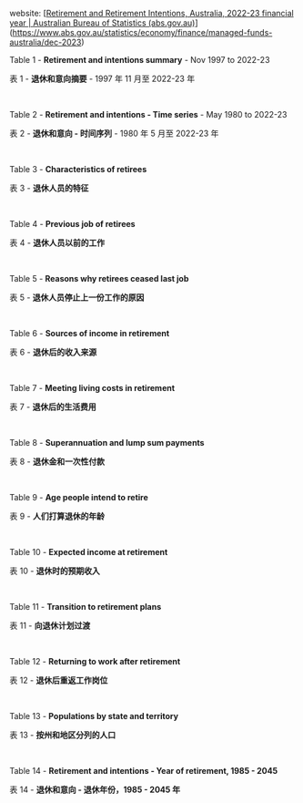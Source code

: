website:
[[Retirement and Retirement Intentions, Australia, 2022-23 financial year | Australian Bureau of Statistics (abs.gov.au)](https://www.abs.gov.au/statistics/labour/employment-and-unemployment/retirement-and-retirement-intentions-australia/latest-release)](https://www.abs.gov.au/statistics/economy/finance/managed-funds-australia/dec-2023)

Table 1 - **Retirement and intentions summary** - Nov 1997 to 2022-23

表 1 - **退休和意向摘要** - 1997 年 11 月至 2022-23 年

&nbsp;

Table 2 - **Retirement and intentions - Time series** - May 1980 to 2022-23

表 2 - **退休和意向 - 时间序列** - 1980 年 5 月至 2022-23 年

&nbsp;

Table 3 - **Characteristics of retirees**

表 3 - **退休人员的特征**

&nbsp;

Table 4 - **Previous job of retirees**

表 4 - **退休人员以前的工作**

&nbsp;

Table 5 - **Reasons why retirees ceased last job**

表 5 - **退休人员停止上一份工作的原因**

&nbsp;

Table 6 - **Sources of income in retirement**

表 6 - **退休后的收入来源**

&nbsp;

Table 7 - **Meeting living costs in retirement**

表 7 - **退休后的生活费用**

&nbsp;

Table 8 - **Superannuation and lump sum payments**

表 8 - **退休金和一次性付款**

&nbsp;

Table 9 - **Age people intend to retire**

表 9 - **人们打算退休的年龄**

&nbsp;

Table 10 - **Expected income at retirement**

表 10 - **退休时的预期收入**

&nbsp;

Table 11 - **Transition to retirement plans**

表 11 - **向退休计划过渡**

&nbsp;

Table 12 - **Returning to work after retirement**

表 12 - **退休后重返工作岗位**

&nbsp;

Table 13 - **Populations by state and territory**

表 13 - **按州和地区分列的人口**

&nbsp;

Table 14 - **Retirement and intentions - Year of retirement, 1985 - 2045**

表 14 - **退休和意向 - 退休年份，1985 - 2045 年**
